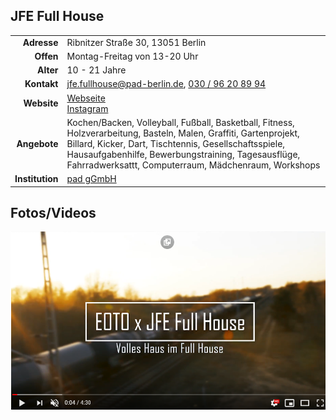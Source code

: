 ## JFE Full House

|||
-:|-
**Adresse** |       Ribnitzer Straße 30, 13051 Berlin
**Offen** |         Montag-Freitag von 13-20 Uhr
**Alter** |         10 - 21 Jahre
**Kontakt** |       jfe.fullhouse@pad-berlin.de, [030 / 96 20 89 94](03096208994)
**Website** |  [Webseite](https://www.pad-berlin.de/jugendarbeit-praevention-und-qualifikation/jfe-full-house)<br>[Instagram](https://www.instagram.com/jfe.fullhouse/)
**Angebote** |     Kochen/Backen, Volleyball, Fußball, Basketball, Fitness, Holzverarbeitung, Basteln, Malen, Graffiti, Gartenprojekt, Billard, Kicker, Dart, Tischtennis, Gesellschaftsspiele, Hausaufgabenhilfe, Bewerbungstraining, Tagesausflüge, Fahrradwerksattt, Computerraum, Mädchenraum, Workshops
**Institution** |   [pad gGmbH](https://www.pad-berlin.de/)

## Fotos/Videos

<a href="https://www.youtube.com/watch?v=xLhWAbKMOsA"><img src="../images/fullhouse.png" /></a>
